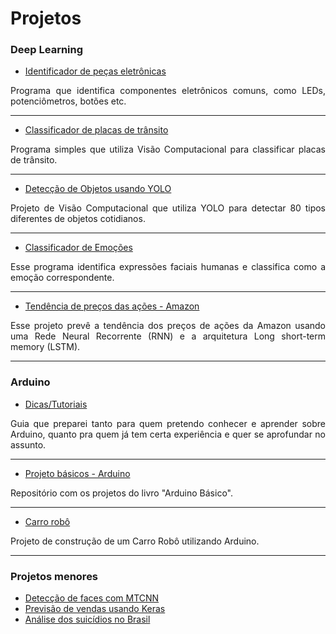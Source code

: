 # Projetos


### Deep Learning

- [Identificador de peças eletrônicas](https://www.kaggle.com/olavomendes/electronic-parts-identifier)
<p align="justify">
  Programa que identifica componentes eletrônicos comuns, como LEDs, potenciômetros, botões etc.
</p>

---

- [Classificador de placas de trânsito](https://github.com/olavomendes/classificador-placas-transito)
<p align="justify">
  Programa simples que utiliza Visão Computacional para classificar placas de trânsito.
</p>

---

- [Detecção de Objetos usando YOLO](https://github.com/olavomendes/deteccao-objetos-yolo)
<p align="justify">
  Projeto de Visão Computacional que utiliza YOLO para detectar 80 tipos diferentes de objetos cotidianos.
</p>

---

- [Classificador de Emoções](https://www.kaggle.com/olavomendes/your-first-emoji-creator/notebook)
<p align="justify">
  Esse programa identifica expressões faciais humanas e classifica como a emoção correspondente.
</p>

---

- [Tendência de preços das ações - Amazon](https://www.kaggle.com/olavomendes/your-first-rnn-model/notebook)
<p align="justify">
  Esse projeto prevê a tendência dos preços de ações da Amazon usando uma Rede Neural Recorrente (RNN) e a arquitetura Long short-term memory (LSTM).
</p>

---

### Arduino

- [Dicas/Tutoriais](https://github.com/olavomendes/arduino-dicas-tutoriais)
<p align="justify">
  Guia que preparei tanto para quem pretendo conhecer e aprender sobre Arduino, quanto pra quem já tem certa experiência e quer se aprofundar no assunto.
</p>

---

- [Projeto básicos - Arduino](https://github.com/olavomendes/projetos-livro-arduino-basico)
<p align="justify">
  Repositório com os projetos do livro "Arduino Básico".
</p>

---

- [Carro robô](https://github.com/olavomendes/robot-car-kit)
<p align="justify">
  Projeto de construção de um Carro Robô utilizando Arduino.
</p>

---


### Projetos menores

- [Detecção de faces com MTCNN](https://www.kaggle.com/olavomendes/detect-faces-with-3-lines-of-python-code)
- [Previsão de vendas usando Keras](https://github.com/olavomendes/Projetos-DS-ML-DL/blob/master/Deep%20Learning/previsao_vendas_Keras.ipynb)
- [Análise dos suicídios no Brasil](https://github.com/olavomendes/Projetos-DS-ML-DL/blob/master/Data%20Analysis/suicidios_no_Brasil.ipynb)

